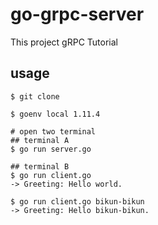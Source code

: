 # go-grpc-server

This project gRPC Tutorial

## usage

```
$ git clone

$ goenv local 1.11.4

# open two terminal
## terminal A
$ go run server.go

## terminal B
$ go run client.go
-> Greeting: Hello world.

$ go run client.go bikun-bikun
-> Greeting: Hello bikun-bikun.

```
